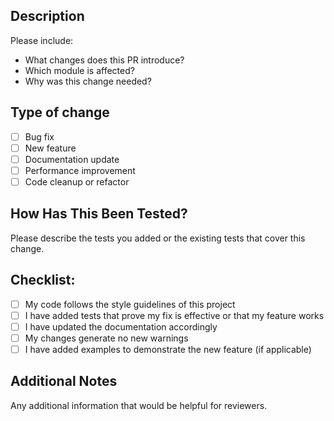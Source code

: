 ## Description

Please include:
- What changes does this PR introduce?
- Which module is affected?
- Why was this change needed?

## Type of change

- [ ] Bug fix
- [ ] New feature
- [ ] Documentation update
- [ ] Performance improvement
- [ ] Code cleanup or refactor

## How Has This Been Tested?

Please describe the tests you added or the existing tests that cover this change.

## Checklist:

- [ ] My code follows the style guidelines of this project
- [ ] I have added tests that prove my fix is effective or that my feature works
- [ ] I have updated the documentation accordingly
- [ ] My changes generate no new warnings
- [ ] I have added examples to demonstrate the new feature (if applicable)

## Additional Notes

Any additional information that would be helpful for reviewers.

